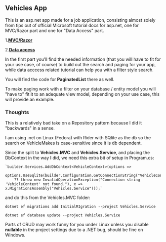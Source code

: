 ## Vehicles App

This is an asp.net app made for a job application, consisting almost solely
from tips out of official Microsoft tutorial docs for asp.net, one for MVC/Razor part and one for "Data Access" part.

1.**[MVC/Razor](https://learn.microsoft.com/en-us/aspnet/core/tutorials/first-mvc-app/start-mvc?view=aspnetcore-7.0&tabs=visual-studio)**

2.**[Data access](https://learn.microsoft.com/en-us/aspnet/core/data/ef-mvc/intro?view=aspnetcore-7.0)**

In the first part you'll find the needed information (that you will have to fit for your use case, of course) to build out
the search and paging for your app, while data acccess related tutorial can help you with a filter style search.

You will find the code for **PaginatedList** there as well.

To make paging work with a filter on your database / entity model you will "have to" fit it to an adequate view model, depending on your use case, this will provide an example.

### Thoughts
This is a relatively bad take on a Repository pattern because I did it "backwards" in a sense.

I am using .net on Linux (Fedora) with Rider with SQlite as the db so the search on VehicleMakes is case-sensitive since it is db dependent.

Since the split to **Vehicles.MVC** and **Vehicles.Service**, and placing the DbContext in the way I did, we need this extra bit of setup in Program.cs:

    `builder.Services.AddDbContext<VehicleContext>(options =>
        options.UseSqlite(builder.Configuration.GetConnectionString("VehicleContext")
        ?? throw new InvalidOperationException("Connection string 'VehicleContext' not found."), x => x.MigrationsAssembly("Vehicles.Service")));`

        
and do this from the Vehicles.MVC folder:

`dotnet ef migrations add InitialMIgration --project Vehicles.Service`

`dotnet ef database update --project Vehicles.Service`

Parts of CRUD may work funny for you under Linux unless you disable **nullable** in the project settings due to a .NET bug,
should be fine on Windows.